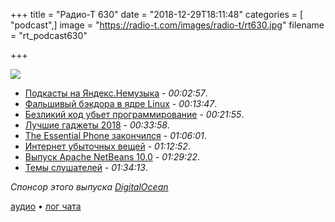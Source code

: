 +++
title = "Радио-Т 630"
date = "2018-12-29T18:11:48"
categories = [ "podcast",]
image = "https://radio-t.com/images/radio-t/rt630.jpg"
filename = "rt_podcast630"

+++

![](https://radio-t.com/images/radio-t/rt630.jpg)

- [Подкасты на Яндекс.Немузыка](https://yandex.ru/blog/company/yandeks-nemuzyka) - *00:02:57*.
- [Фальшивый бэкдора в ядре Linux](http://www.opennet.ru/opennews/art.shtml?num=49833) - *00:13:47*.
- [Безликий код убьет программирование](https://habr.com/post/434478/) - *00:21:55*.
- [Лучшие гаджеты 2018](https://www.engadget.com/2018/12/17/best-gadgets-of-2018/) - *00:33:58*.
- [The Essential Phone закончился](https://www.engadget.com/2018/12/28/essential-phone-wont-be-restocked-discontinued/) - *01:06:01*.
- [Интернет убыточных вещей](https://habr.com/post/434422/) - *01:12:52*.
- [Выпуск Apache NetBeans 10.0](http://www.opennet.ru/opennews/art.shtml?num=49864) - *01:29:22*.
- [Темы слушателей](https://radio-t.com/p/2018/12/24/prep-630/) - *01:34:13*.


*Спонсор этого выпуска [DigitalOcean](https://do.co/radiot)*


[аудио](https://cdn.radio-t.com/rt_podcast630.mp3) • [лог чата](http://chat.radio-t.com/logs/radio-t-630.html)
<audio src="https://cdn.radio-t.com/rt_podcast630.mp3" preload="none"></audio>
